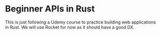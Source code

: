 # Beginner APIs in Rust

This is just following a Udemy course to practice building web applications in Rust. We will use Rocket for now as it should have a good DX. 

